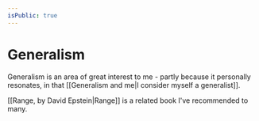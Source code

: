 ```yaml
---
isPublic: true
---
```


# Generalism

Generalism is an area of great interest to me - partly because it personally resonates, in that [[Generalism and me|I consider myself a generalist]].

[[Range, by David Epstein|Range]] is a related book I've recommended to many.